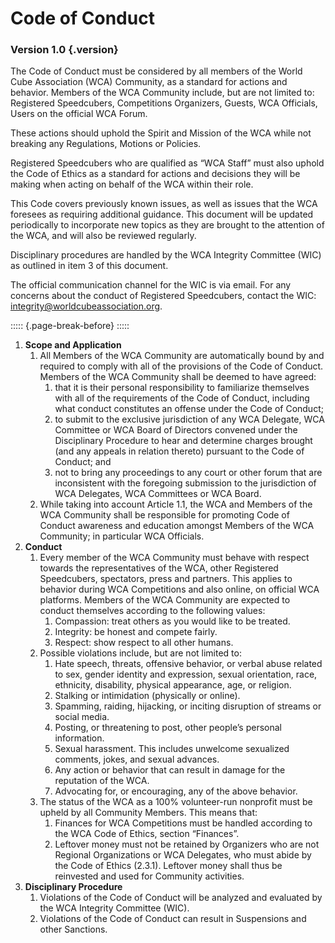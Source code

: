 # Code of Conduct

### Version 1.0 {.version}

The Code of Conduct must be considered by all members of the World Cube Association (WCA) Community, as a standard for actions and behavior. Members of the WCA Community include, but are not limited to: Registered Speedcubers, Competitions Organizers, Guests, WCA Officials, Users on the official WCA Forum. 

These actions should uphold the Spirit and Mission of the WCA while not breaking any Regulations, Motions or Policies. 

Registered Speedcubers who are qualified as “WCA Staff” must also uphold the Code of Ethics as a standard for actions and decisions they will be making when acting on behalf of the WCA within their role. 

This Code covers previously known issues, as well as issues that the WCA foresees as requiring additional guidance. This document will be updated periodically to incorporate new topics as they are brought to the attention of the WCA, and will also be reviewed regularly. 

Disciplinary procedures are handled by the WCA Integrity Committee (WIC) as outlined in item 3 of this document.

The official communication channel for the WIC is via email. For any concerns about the conduct of Registered Speedcubers, contact the WIC: integrity@worldcubeassociation.org.

::::: {.page-break-before}
:::::

1. **Scope and Application**
   1. All Members of the WCA Community are automatically bound by and required to comply with all of the provisions of the Code of Conduct. Members of the WCA Community shall be deemed to have agreed:
      1. that it is their personal responsibility to familiarize themselves with all of the requirements of the Code of Conduct, including what conduct constitutes an offense under the Code of Conduct;
      2. to submit to the exclusive jurisdiction of any WCA Delegate, WCA Committee or WCA Board of Directors convened under the Disciplinary Procedure to hear and determine charges brought (and any appeals in relation thereto) pursuant to the Code of Conduct; and
      3. not to bring any proceedings to any court or other forum that are inconsistent with the foregoing submission to the jurisdiction of WCA Delegates, WCA Committees or WCA Board.
   2. While taking into account Article 1.1, the WCA and Members of the WCA Community shall be responsible for promoting Code of Conduct awareness and education amongst Members of the WCA Community; in particular WCA Officials.
2. **Conduct**
   1. Every member of the WCA Community must behave with respect towards the representatives of the WCA, other Registered Speedcubers, spectators, press and partners. This applies to behavior during WCA Competitions and also online, on official WCA platforms. Members of the WCA Community are expected to conduct themselves according to the following values:
      1. Compassion: treat others as you would like to be treated.
      2. Integrity: be honest and compete fairly.
      3. Respect: show respect to all other humans.
   2. Possible violations include, but are not limited to:
      1. Hate speech, threats, offensive behavior, or verbal abuse related to sex, gender identity and expression, sexual orientation, race, ethnicity, disability, physical appearance, age, or religion.
      2. Stalking or intimidation (physically or online).
      3. Spamming, raiding, hijacking, or inciting disruption of streams or social media.
      4. Posting, or threatening to post, other people’s personal information.
      5. Sexual harassment. This includes unwelcome sexualized comments, jokes, and sexual advances.
      6. Any action or behavior that can result in damage for the reputation of the WCA.
      7. Advocating for, or encouraging, any of the above behavior.
   3. The status of the WCA as a 100% volunteer-run nonprofit must be upheld by all Community Members. This means that:
      1. Finances for WCA Competitions must be handled according to the WCA Code of Ethics, section “Finances”.
      2. Leftover money must not be retained by Organizers who are not  Regional Organizations or WCA Delegates, who must abide by the Code of Ethics (2.3.1). Leftover money shall thus be reinvested and used for Community activities.
3. **Disciplinary Procedure**
   1. Violations of the Code of Conduct will be analyzed and evaluated by the WCA Integrity Committee (WIC).
   2. Violations of the Code of Conduct can result in Suspensions and other Sanctions.
   
